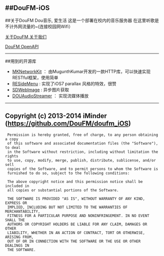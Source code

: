
##DouFM-iOS
---
##关于DouFM
    Dou音乐, 爱生活
    这是一个部署在校内的音乐服务器
    在这里听歌是不计外网流量的~(连接校园网Wifi）

[关于DouFM,关于我们](http://jianshu.io/p/DaMq7e)

[DouFM OpenAPI](http://jianshu.io/p/9084e1b0bfb7)

---
##用到的开源库
* [MKNetworkKit](https://github.com/MugunthKumar/MKNetworkKit) ： 由MugunthKumar开发的一款HTTP库，可以快速实现RESTful框架，使用简单
* [RESideMenu](https://github.com/romaonthego/RESideMenu) : 实现了iOS7 parallax 风格的特效，很赞
* [SDWebImage](https://github.com/rs/SDWebImage) : 异步图片获取
* [DOUAudioStreamer](https://github.com/douban/DOUAudioStreamer) ： 实现流媒体播放

---
## Copyright (c) 2013-2014 iMinder (https://github.com/DouFM/doufm_iOS)

     Permission is hereby granted, free of charge, to any person obtaining a copy
     of this software and associated documentation files (the "Software"), to deal
     in the Software without restriction, including without limitation the rights
     to use, copy, modify, merge, publish, distribute, sublicense, and/or sell
     copies of the Software, and to permit persons to whom the Software is
     furnished to do so, subject to the following conditions:
    
     The above copyright notice and this permission notice shall be included in
     all copies or substantial portions of the Software.

     THE SOFTWARE IS PROVIDED "AS IS", WITHOUT WARRANTY OF ANY KIND, EXPRESS OR
     IMPLIED, INCLUDING BUT NOT LIMITED TO THE WARRANTIES OF MERCHANTABILITY,
     FITNESS FOR A PARTICULAR PURPOSE AND NONINFRINGEMENT. IN NO EVENT SHALL THE
     AUTHORS OR COPYRIGHT HOLDERS BE LIABLE FOR ANY CLAIM, DAMAGES OR OTHER
     LIABILITY, WHETHER IN AN ACTION OF CONTRACT, TORT OR OTHERWISE, ARISING FROM,
     OUT OF OR IN CONNECTION WITH THE SOFTWARE OR THE USE OR OTHER DEALINGS IN
     THE SOFTWARE.






